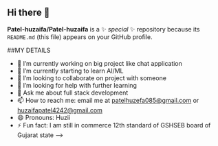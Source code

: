 ## Hi there 👋

    
**Patel-huzaifa/Patel-huzaifa** is a ✨ _special_ ✨ repository because its `README.md` (this file) appears on your GitHub profile.

##MY DETAILS

- 🔭 I’m currently working on big project like chat application
- 🌱 I’m currently starting to learn AI/ML
- 👯 I’m looking to collaborate on project with someone
- 🤔 I’m looking for help with further learning
- 💬 Ask me about full stack development
- 📫 How to reach me: email me at patelhuzefa085@gmail.com or huzaifapatel4242@gmail.com
- 😄 Pronouns: Huzii
- ⚡ Fun fact: I am still in commerce 12th standard of GSHSEB board of Gujarat state
-->
